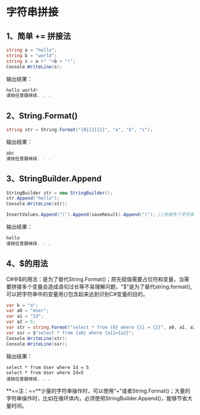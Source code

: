 # 字符串拼接

## 1、简单 += 拼接法

```c#
string a = "hello";
string b = "world";
string s = a +" "+b + "!";
Console.WriteLine(s);
```

输出结果：

```c#
hello world!
请按任意键继续. . .
```

## 2、String.Format()

```c#
string str = String.Format("{0}{1}{2}", "a", "b", "c");
```

输出结果：

```c#
abc
请按任意键继续. . .
```

## 3、StringBuilder.Append

```c#
StringBuilder str = new StringBuilder();
str.Append("hello");
Console.WriteLine(str);

InsertValues.Append("(").Append(saveResult).Append(")"); //拼接多个字符串，其中saveResult是字符串变量
```

输出结果：

```c#
hello
请按任意键继续. . .
```

## 4、$的用法

C#中$的用法：是为了替代String.Format()；原先赋值需要占位符和变量，当需要拼接多个变量会造成语句过长等不易理解问题，"\$"是为了替代string.format(),可以把字符串中的变量用{}包含起来达到识别C#变量的目的。

```c#
var k = "a";
var a0 = "User";
var a1 = "Id";
var a2 = 5;
var str = string.Format("select * from {0} where {1} = {2}", a0, a1, a2);
var ssr = $"select * from {a0} where {a1}={a2}";
Console.WriteLine(str);
Console.WriteLine(ssr);
```

输出结果：

```
select * from User where Id = 5
select * from User where Id=5
请按任意键继续. . .
```

**==注：==**少量的字符串操作时，可以使用“+”或者String.Format()；大量的字符串操作时，比如在循环体内，必须使用StringBuilder.Append()，能够节省大量时间。


